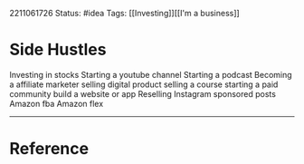 2211061726
	Status: #idea 
		Tags: [[Investing]][[I'm a business]]

# Side Hustles

Investing in stocks 
Starting a youtube channel
Starting a podcast 
Becoming a affiliate marketer
selling  digital product
selling  a course starting a paid community
build a website or app
Reselling
Instagram sponsored posts
Amazon fba
Amazon flex


---
# Reference